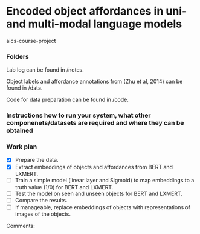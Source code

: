 # Encoded object affordances in uni- and multi-modal language models
aics-course-project

### Folders

Lab log can be found in /notes.

Object labels and affordance annotations from (Zhu et al, 2014) can be found in /data.

Code for data preparation can be found in /code.

### Instructions how to run your system, what other componenets/datasets are required and where they can be obtained

### Work plan

- [x] Prepare the data.
- [x] Extract embeddings of objects and affordances from BERT and LXMERT.
- [ ] Train a simple model (linear layer and Sigmoid) to map embeddings to a truth value (1/0) for BERT and LXMERT.
- [ ] Test the model on seen and unseen objects for BERT and LXMERT.
- [ ] Compare the results.
- [ ] If manageable, replace embeddings of objects with representations of images of the objects.

Comments:
